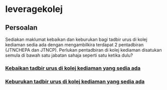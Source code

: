 # leveragekolej

## Persoalan
Sediakan maklumat kebaikan dan keburukan bagi tadbir urus di kolej kediaman sedia ada dengan mengambilkira terdapat 2 pentadbiran (JTNCHEPA dan JTNCP). Perlukan pentadbiran di kolej kediaman disatukan semula di bawah satu jabatan sahaja seperti satu ketika dulu?

### [**Kebaikan** tadbir urus di kolej kediaman yang sedia ada](Kebaikan)
### [**Keburukan** tadbir urus di kolej kediaman yang sedia ada](Keburukan)
